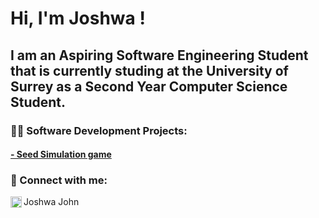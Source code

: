 <h1>Hi, I'm Joshwa !  </h1>


<h2>
  I am an Aspiring Software Engineering Student that is currently studing at the University of Surrey as a Second Year Computer Science Student. 
</h2>
<h3>👨‍💻 Software Development Projects:</h3>
<h4>  <a href = "https://github.com/joshwaj1155-source/Seed-Simulation-Game-" > - Seed Simulation game </a></h4>
       


<h3> 🤳 Connect with me:</h3>

[<img align="left" alt="JoshMadakor | LinkedIn" width="18px" src="https://cdn.jsdelivr.net/npm/simple-icons@v3/icons/linkedin.svg" />][linkedin]


[linkedin]: https://www.linkedin.com/in/joshwa-john-b02a042a3/
Joshwa John


